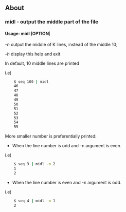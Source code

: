 ## About
### midl - output the middle part of the file
#### Usage: midl [OPTION]

  *-n*     output the middle of K lines, instead of the middle 10;

  *-h*     display this help and exit

  In default, 10 middle lines are printed

  i.e)
```sh
    $ seq 100 | midl
    46
    47
    48
    49
    50
    51
    52
    53
    54
    55
```

  More smaller number is preferentially printed.
  * When the line number is odd and -n argument is even.
  
  i.e)
```sh
    $ seq 3 | midl -n 2
    1
    2
```

  * When the line number is even and -n argument is odd.
  
  i.e)
```sh
    $ seq 4 | midl -n 1
    2
```
